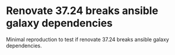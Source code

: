 # Renovate 37.24 breaks ansible galaxy dependencies

Minimal reproduction to test if renovate 37.24 breaks ansible galaxy dependencies.
